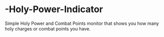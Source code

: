 # -Holy-Power-Indicator
Simple Holy Power and Combat Points monitor that shows you how many holy charges or combat points you have.
